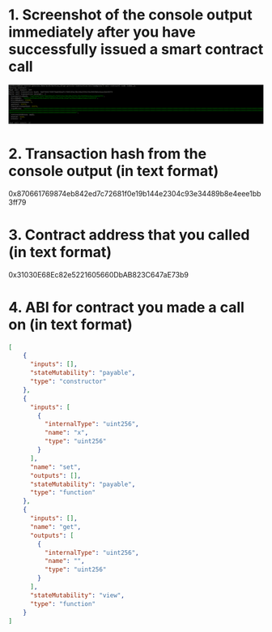 # 1. Screenshot of the console output immediately after you have successfully issued a smart contract call

![Smart contract call](images/contract_call.png)

# 2. Transaction hash from the console output (in text format)

0x870661769874eb842ed7c72681f0e19b144e2304c93e34489b8e4eee1bb3ff79

# 3. Contract address that you called (in text format)

0x31030E68Ec82e5221605660DbAB823C647aE73b9

# 4. ABI for contract you made a call on (in text format)

```json
[
    {
      "inputs": [],
      "stateMutability": "payable",
      "type": "constructor"
    },
    {
      "inputs": [
        {
          "internalType": "uint256",
          "name": "x",
          "type": "uint256"
        }
      ],
      "name": "set",
      "outputs": [],
      "stateMutability": "payable",
      "type": "function"
    },
    {
      "inputs": [],
      "name": "get",
      "outputs": [
        {
          "internalType": "uint256",
          "name": "",
          "type": "uint256"
        }
      ],
      "stateMutability": "view",
      "type": "function"
    }
]
```